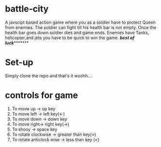 # battle-city
A javscipt based action game where you as a soldier have to protect Queen from enemies.
The soldier can fight till his health bar is not empty.
Once the health bar goes down soldier dies and game ends.
Enemies have Tanks, helicopter,and jets you have to be quick to win the game.
***********best of luck******************

# Set-up
Simply clone the repo and that's it woohh....

# controls for game
1) To move up ->  up key
2) To move left -> left key(<-)
3) To move down -> down key
4) To move right-> right key(->)
5) To shooy -> space key
6) To rotate clockwise -> greater than key(>)
7) To rotate anticlock wise -> less than key (<)

